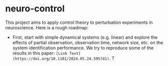 # neuro-control
This project aims to apply control theory to perturbation experiments in neuroscience. Here is a rough roadmap:

- First, start with simple dynamical systems (e.g. linear) and explore the effects of partial observation, observation time, network size, etc. on the system identification performance. We try to reproduce some of the results in this paper: `[Link Text](https://doi.org/10.1101/2024.05.24.595741)`. T